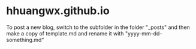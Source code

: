 # hhuangwx.github.io

To post a new blog, switch to the subfolder in the folder "_posts" and then make a copy of template.md and rename it with "yyyy-mm-dd-something.md"
